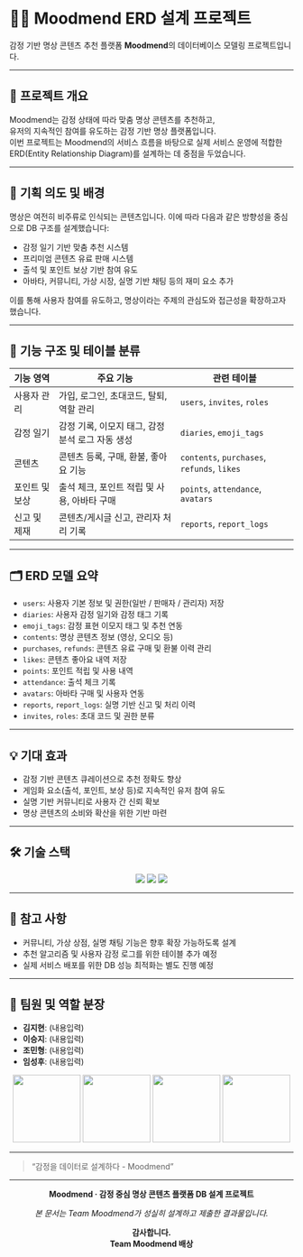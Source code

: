 # 🧘‍♀️ Moodmend ERD 설계 프로젝트  
감정 기반 명상 콘텐츠 추천 플랫폼 **Moodmend**의 데이터베이스 모델링 프로젝트입니다.

---

## 📌 프로젝트 개요  
Moodmend는 감정 상태에 따라 맞춤 명상 콘텐츠를 추천하고,  
유저의 지속적인 참여를 유도하는 감정 기반 명상 플랫폼입니다.  
이번 프로젝트는 Moodmend의 서비스 흐름을 바탕으로 실제 서비스 운영에 적합한  
ERD(Entity Relationship Diagram)를 설계하는 데 중점을 두었습니다.

---

## 🎯 기획 의도 및 배경  
명상은 여전히 비주류로 인식되는 콘텐츠입니다. 이에 따라 다음과 같은 방향성을 중심으로 DB 구조를 설계했습니다:

- 감정 일기 기반 맞춤 추천 시스템  
- 프리미엄 콘텐츠 유료 판매 시스템  
- 출석 및 포인트 보상 기반 참여 유도  
- 아바타, 커뮤니티, 가상 시장, 실명 기반 채팅 등의 재미 요소 추가  

이를 통해 사용자 참여를 유도하고, 명상이라는 주제의 관심도와 접근성을 확장하고자 했습니다.

---

## 🧩 기능 구조 및 테이블 분류  

| 기능 영역        | 주요 기능                                        | 관련 테이블                                |
|------------------|--------------------------------------------------|--------------------------------------------|
| 사용자 관리       | 가입, 로그인, 초대코드, 탈퇴, 역할 관리              | `users`, `invites`, `roles`                |
| 감정 일기        | 감정 기록, 이모지 태그, 감정 분석 로그 자동 생성       | `diaries`, `emoji_tags`                    |
| 콘텐츠            | 콘텐츠 등록, 구매, 환불, 좋아요 기능                   | `contents`, `purchases`, `refunds`, `likes`|
| 포인트 및 보상    | 출석 체크, 포인트 적립 및 사용, 아바타 구매            | `points`, `attendance`, `avatars`          |
| 신고 및 제재      | 콘텐츠/게시글 신고, 관리자 처리 기록                  | `reports`, `report_logs`                   |

---

## 🗂️ ERD 모델 요약  

- `users`: 사용자 기본 정보 및 권한(일반 / 판매자 / 관리자) 저장  
- `diaries`: 사용자 감정 일기와 감정 태그 기록  
- `emoji_tags`: 감정 표현 이모지 태그 및 추천 연동  
- `contents`: 명상 콘텐츠 정보 (영상, 오디오 등)  
- `purchases`, `refunds`: 콘텐츠 유료 구매 및 환불 이력 관리  
- `likes`: 콘텐츠 좋아요 내역 저장  
- `points`: 포인트 적립 및 사용 내역  
- `attendance`: 출석 체크 기록  
- `avatars`: 아바타 구매 및 사용자 연동  
- `reports`, `report_logs`: 실명 기반 신고 및 처리 이력  
- `invites`, `roles`: 초대 코드 및 권한 분류  

---

## 💡 기대 효과  

- 감정 기반 콘텐츠 큐레이션으로 추천 정확도 향상  
- 게임화 요소(출석, 포인트, 보상 등)로 지속적인 유저 참여 유도  
- 실명 기반 커뮤니티로 사용자 간 신뢰 확보  
- 명상 콘텐츠의 소비와 확산을 위한 기반 마련  

---

## 🛠️ 기술 스택  

<p align="center">
  <img src="https://img.shields.io/badge/DB-diagram.io-blue" />
  <img src="https://img.shields.io/badge/Docs-Markdown-lightgrey" />
  <img src="https://img.shields.io/badge/Repo-GitHub-black" />
</p>

---

## 📎 참고 사항  

- 커뮤니티, 가상 상점, 실명 채팅 기능은 향후 확장 가능하도록 설계  
- 추천 알고리즘 및 사용자 감정 로그를 위한 테이블 추가 예정  
- 실제 서비스 배포를 위한 DB 성능 최적화는 별도 진행 예정  

---

## 👥 팀원 및 역할 분장  

- **김지현**: (내용입력)  
- **이승지**: (내용입력)  
- **조민형**: (내용입력)  
- **임성후**: (내용입력)  

<p align="center">
  <img src="./images/members/kimjihyun.jpg" width="120"/>
  <img src="./images/members/leesungji.jpg" width="120"/>
  <img src="./images/members/jominhyung.jpg" width="120"/>
  <img src="./images/members/limseonghoo.jpg" width="120"/>
</p>

---

> “감정을 데이터로 설계하다 - Moodmend”

---

<p align="center"><strong>Moodmend · 감정 중심 명상 콘텐츠 플랫폼 DB 설계 프로젝트</strong></p>
<p align="center"><em>본 문서는 Team Moodmend가 성실히 설계하고 제출한 결과물입니다.</em></p>
<p align="center"><strong>감사합니다.  
<br/>Team Moodmend 배상</strong></p>
